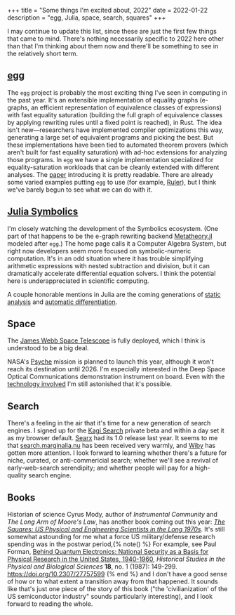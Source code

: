 +++
title = "Some things I'm excited about, 2022"
date = 2022-01-22
description = "egg, Julia, space, search, squares"
+++

I may continue to update this list, since these are just the first few things that came to mind. There's nothing necessarily specific to 2022 here other than that I'm thinking about them now and there'll be something to see in the relatively short term.

<!-- more -->

## [egg](https://egraphs-good.github.io/)
The `egg` project is probably the most exciting thing I've seen in computing in the past year. It's an extensible implementation of equality graphs (e-graphs, an efficient representation of equivalence classes of expressions) with fast equality saturation (building the full graph of equivalence classes by applying rewriting rules until a fixed point is reached), in Rust. The idea isn't new—researchers have implemented compiler optimizations this way, generating a large set of equivalent programs and picking the best. But these implementations have been tied to automated theorem provers (which aren't built for fast equality saturation) with ad-hoc extensions for analyzing those programs. In `egg` we have a single implementation specialized for equality-saturation workloads that can be cleanly extended with different analyses. The [paper](https://arxiv.org/abs/2004.03082) introducing it is pretty readable. There are already some varied examples putting `egg` to use (for example, [Ruler](https://dl.acm.org/doi/pdf/10.1145/3485496)), but I think we've barely begun to see what we can do with it.

## [Julia Symbolics](https://symbolics.juliasymbolics.org/dev/)
I'm closely watching the development of the Symbolics ecosystem. (One part of that happens to be the e-graph rewriting backend [Metatheory.jl](https://github.com/JuliaSymbolics/Metatheory.jl) modeled after `egg`.) The home page calls it a Computer Algebra System, but right now developers seem more focused on symbolic-numeric computation. It's in an odd situation where it has trouble simplifying arithmetic expressions with nested subtraction and division, but it can dramatically accelerate differential equation solvers. I think the potential here is underappreciated in scientific computing.

A couple honorable mentions in Julia are the coming generations of [static analysis](https://github.com/aviatesk/JET.jl) and [automatic differentiation](https://github.com/JuliaDiff/Diffractor.jl).

## Space
The [James Webb Space Telescope](https://www.jwst.nasa.gov/) is fully deployed, which I think is understood to be a big deal.

NASA's [Psyche](https://psyche.asu.edu/) mission is planned to launch this year, although it won't reach its destination until 2026. I'm especially interested in the Deep Space Optical Communications demonstration instrument on board. Even with the [technology involved](https://indico.physics.lbl.gov/event/815/attachments/1750/2119/APH_110_2018.pdf) I'm still astonished that it's possible.

## Search
There's a feeling in the air that it's time for a new generation of search engines. I signed up for the [Kagi Search](https://kagi.com/) private beta and within a day set it as my browser default. [Searx](https://searx.github.io/searx/) had its 1.0 release last year. It seems to me that [search.marginalia.nu](https://search.marginalia.nu/) has been received very warmly, and [Wiby](https://wiby.me/) has gotten more attention. I look forward to learning whether there's a future for niche, curated, or anti-commericial search; whether we'll see a revival of early-web-search serendipity; and whether people will pay for a high-quality search engine.

## Books
Historian of science Cyrus Mody, author of *Instrumental Community* and *The Long Arm of Moore's Law*, has another book coming out this year: [*The Squares: US Physical and Engineering Scientists in the Long 1970s*](https://mitpress.mit.edu/books/squares). It's still somewhat astounding for me what a force US military/defense research spending was in the postwar period,{% note() %} For example, see Paul Forman, [Behind Quantum Electronics: National Security as a Basis for Physical Research in the United States, 1940-1960](https://sci-hub.st/https://www.jstor.org/stable/27757599), *Historical Studies in the Physical and Biological Sciences* **18**, no. 1 (1987): 149-299. https://doi.org/10.2307/27757599 {% end %} and I don't have a good sense of how or to what extent a transition away from that happened. It sounds like that's just one piece of the story of this book ("the 'civilianization' of the US semiconductor industry" sounds particularly interesting), and I look forward to reading the whole.